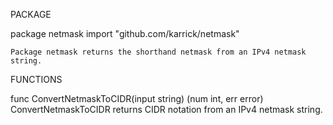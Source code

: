 PACKAGE

package netmask
    import "github.com/karrick/netmask"

    Package netmask returns the shorthand netmask from an IPv4 netmask
    string.

FUNCTIONS

func ConvertNetmaskToCIDR(input string) (num int, err error)
    ConvertNetmaskToCIDR returns CIDR notation from an IPv4 netmask string.



